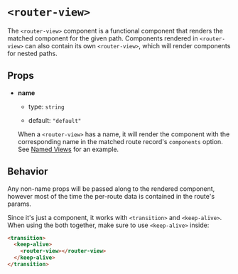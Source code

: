 # `<router-view>`

The `<router-view>` component is a functional component that renders the matched component for the given path. Components rendered in `<router-view>` can also contain its own `<router-view>`, which will render components for nested paths.

## Props

- **name**

  - type: `string`

  - default: `"default"`

  When a `<router-view>` has a name, it will render the component with the corresponding name in the matched route record's `components` option. See [Named Views](../essentials/named-views.md) for an example.

## Behavior

Any non-name props will be passed along to the rendered component, however most of the time the per-route data is contained in the route's params.

Since it's just a component, it works with `<transition>` and `<keep-alive>`. When using the both together, make sure to use `<keep-alive>` inside:

``` html
<transition>
  <keep-alive>
    <router-view></router-view>
  </keep-alive>
</transition>
```
